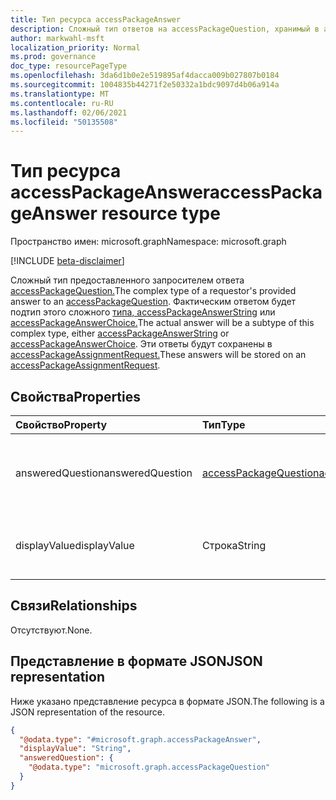 ```yaml
---
title: Тип ресурса accessPackageAnswer
description: Сложный тип ответов на accessPackageQuestion, хранимый в accessPackageAssignmentRequest.
author: markwahl-msft
localization_priority: Normal
ms.prod: governance
doc_type: resourcePageType
ms.openlocfilehash: 3da6d1b0e2e519895af4dacca009b027807b0184
ms.sourcegitcommit: 1004835b44271f2e50332a1bdc9097d4b06a914a
ms.translationtype: MT
ms.contentlocale: ru-RU
ms.lasthandoff: 02/06/2021
ms.locfileid: "50135508"
---
```

# <a name="accesspackageanswer-resource-type"></a><span data-ttu-id="f3d1d-103">Тип ресурса accessPackageAnswer</span><span class="sxs-lookup"><span data-stu-id="f3d1d-103">accessPackageAnswer resource type</span></span>

<span data-ttu-id="f3d1d-104">Пространство имен: microsoft.graph</span><span class="sxs-lookup"><span data-stu-id="f3d1d-104">Namespace: microsoft.graph</span></span>

[!INCLUDE [beta-disclaimer](../../includes/beta-disclaimer.md)]

<span data-ttu-id="f3d1d-105">Сложный тип предоставленного запросителем ответа [accessPackageQuestion.](../resources/accesspackagequestion.md)</span><span class="sxs-lookup"><span data-stu-id="f3d1d-105">The complex type of a requestor's provided answer to an [accessPackageQuestion](../resources/accesspackagequestion.md).</span></span> <span data-ttu-id="f3d1d-106">Фактическим ответом будет подтип этого сложного [типа, accessPackageAnswerString](../resources/accesspackageanswerstring.md) или [accessPackageAnswerChoice.](../resources/accesspackageanswerchoice.md)</span><span class="sxs-lookup"><span data-stu-id="f3d1d-106">The actual answer will be a subtype of this complex type, either [accessPackageAnswerString](../resources/accesspackageanswerstring.md) or [accessPackageAnswerChoice](../resources/accesspackageanswerchoice.md).</span></span> <span data-ttu-id="f3d1d-107">Эти ответы будут сохранены в [accessPackageAssignmentRequest.](../resources/accesspackageassignmentrequest.md)</span><span class="sxs-lookup"><span data-stu-id="f3d1d-107">These answers will be stored on an [accessPackageAssignmentRequest](../resources/accesspackageassignmentrequest.md).</span></span>

## <a name="properties"></a><span data-ttu-id="f3d1d-108">Свойства</span><span class="sxs-lookup"><span data-stu-id="f3d1d-108">Properties</span></span>
|<span data-ttu-id="f3d1d-109">Свойство</span><span class="sxs-lookup"><span data-stu-id="f3d1d-109">Property</span></span>|<span data-ttu-id="f3d1d-110">Тип</span><span class="sxs-lookup"><span data-stu-id="f3d1d-110">Type</span></span>|<span data-ttu-id="f3d1d-111">Описание</span><span class="sxs-lookup"><span data-stu-id="f3d1d-111">Description</span></span>|
|:---|:---|:---|
|<span data-ttu-id="f3d1d-112">answeredQuestion</span><span class="sxs-lookup"><span data-stu-id="f3d1d-112">answeredQuestion</span></span>|[<span data-ttu-id="f3d1d-113">accessPackageQuestion</span><span class="sxs-lookup"><span data-stu-id="f3d1d-113">accessPackageQuestion</span></span>](../resources/accesspackagequestion.md)|<span data-ttu-id="f3d1d-114">Ответ на вопрос.</span><span class="sxs-lookup"><span data-stu-id="f3d1d-114">The question the answer is for.</span></span> <span data-ttu-id="f3d1d-115">Обязательно и только для чтения.</span><span class="sxs-lookup"><span data-stu-id="f3d1d-115">Required and Read-only.</span></span>|
|<span data-ttu-id="f3d1d-116">displayValue</span><span class="sxs-lookup"><span data-stu-id="f3d1d-116">displayValue</span></span>|<span data-ttu-id="f3d1d-117">Строка</span><span class="sxs-lookup"><span data-stu-id="f3d1d-117">String</span></span>|<span data-ttu-id="f3d1d-118">Отображаемая величина ответа.</span><span class="sxs-lookup"><span data-stu-id="f3d1d-118">The display value of the answer.</span></span> <span data-ttu-id="f3d1d-119">Обязательный.</span><span class="sxs-lookup"><span data-stu-id="f3d1d-119">Required.</span></span>|

## <a name="relationships"></a><span data-ttu-id="f3d1d-120">Связи</span><span class="sxs-lookup"><span data-stu-id="f3d1d-120">Relationships</span></span>
<span data-ttu-id="f3d1d-121">Отсутствуют.</span><span class="sxs-lookup"><span data-stu-id="f3d1d-121">None.</span></span>

## <a name="json-representation"></a><span data-ttu-id="f3d1d-122">Представление в формате JSON</span><span class="sxs-lookup"><span data-stu-id="f3d1d-122">JSON representation</span></span>
<span data-ttu-id="f3d1d-123">Ниже указано представление ресурса в формате JSON.</span><span class="sxs-lookup"><span data-stu-id="f3d1d-123">The following is a JSON representation of the resource.</span></span>
<!-- {
  "blockType": "resource",
  "@odata.type": "microsoft.graph.accessPackageAnswer"
}
-->
``` json
{
  "@odata.type": "#microsoft.graph.accessPackageAnswer",
  "displayValue": "String",
  "answeredQuestion": {
    "@odata.type": "microsoft.graph.accessPackageQuestion"
  }
}
```

